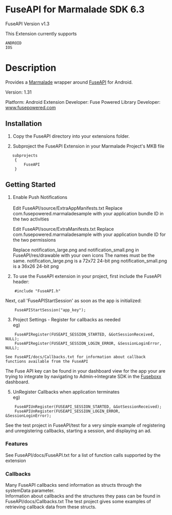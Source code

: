 FuseAPI for Marmalade SDK 6.3
========================
FuseAPI  Version v1.3

This Extension currently supports
      
    ANDROID 
	IOS

Description
========================

Provides a [Marmalade](http://www.madewithmarmalade.com) wrapper around [FuseAPI](http://www.fuseboxx.com) for Android.

Version: 1.31

Platform: Android
Extension Developer: Fuse Powered
Library Developer: www.fusepowered.com

Installation
-----------------
1. Copy the FuseAPI directory into your extensions folder.

2. Subproject the FuseAPI Extension in your Marmalade Project's MKB file
```
   subprojects
    {
        FuseAPI
    }
```

Getting Started
-----------------
1. Enable Push Notifications<br><br>
	Edit FuseAPI/source/ExtraAppManifests.txt
		Replace com.fusepowered.marmaladesample with your application bundle ID in the two activities

	Edit FuseAPI/source/ExtraManifests.txt
		Replace com.fusepowered.marmaladesample with your application bundle ID for the two permissions

	Replace notification_large.png and notification_small.png in FuseAPI/res/drawable with your own icons
		The names must be the same.
		notification_large.png is a 72x72 24-bit png
		notification_small.png is a 36x26 24-bit png

2. To use the FuseAPI extension in your project, first include the FuseAPI header:
```
    #include "FuseAPI.h"
```
   
   Next, call 'FuseAPIStartSession' as soon as the app is initialized:
```
    FuseAPIStartSession("app_key"); 
```


3. Project Settings - Register for callbacks as needed<br>
	eg)
```
    FuseAPIRegister(FUSEAPI_SESSION_STARTED, &GotSessionReceived, NULL);
    FuseAPIRegister(FUSEAPI_SESSION_LOGIN_ERROR, &SessionLoginError, NULL);
```

	See FuseAPI/docs/Callbacks.txt for information about callback functions available from the FuseAPI

   The Fuse API key can be found in your dashboard view for the app your are trying to integrate by navigating to Admin->Integrate SDK in the [Fuseboxx](https://www.fuseboxx.com) dashboard.


5. UnRegister Callbacks when application terminates<br>
	eg)
```
    FuseAPIUnRegister(FUSEAPI_SESSION_STARTED, &GotSessionReceived);
    FuseAPIUnRegister(FUSEAPI_SESSION_LOGIN_ERROR, &SessionLoginError);
```

See the test project in FuseAPI/test for a very simple example of registering and unregistering callbacks, starting a session, and displaying an ad. 

### Features ####
See FuseAPI/docs/FuseAPI.txt for a list of function calls supported by the extension

### Callbacks ####
Many FuseAPI callbacks send information as structs through the systemData parameter.  
Information about callbacks and the structures they pass can be found in FuseAPI/docs/Callbacks.txt
The test project gives some examples of retrieving callback data from these structs.